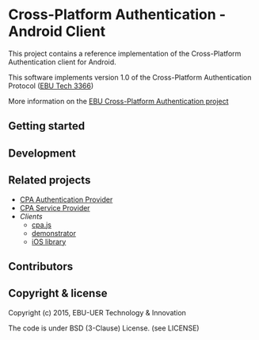 # Cross-Platform Authentication - Android Client

This project contains a reference implementation of the Cross-Platform
Authentication client for Android.

This software implements version 1.0 of the Cross-Platform Authentication Protocol ([EBU Tech 3366](https://tech.ebu.ch/docs/tech/tech3366.pdf))

More information on the [EBU Cross-Platform Authentication project](http://tech.ebu.ch/cpa)


## Getting started


## Development


## Related projects

* [CPA Authentication Provider](https://github.com/ebu/cpa-auth-provider)
* [CPA Service Provider](https://github.com/ebu/cpa-service-provider)
* *Clients*
  * [cpa.js](https://github.com/ebu/cpa.js)
  * [demonstrator](https://github.com/ebu/cpa-client)
  * [iOS library](https://github.com/ebu/cpa-ios)


## Contributors


## Copyright & license

Copyright (c) 2015, EBU-UER Technology & Innovation

The code is under BSD (3-Clause) License. (see LICENSE)
